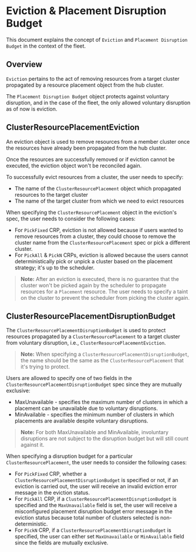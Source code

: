 # Eviction & Placement Disruption Budget

This document explains the concept of `Eviction` and `Placement Disruption Budget` in the context of the fleet.

## Overview

`Eviction` pertains to the act of removing resources from a target cluster propagated by a resource placement object from the hub cluster.

The `Placement Disruption Budget` object protects against voluntary disruption, and in the case of the fleet, the only allowed voluntary disruption as of now is eviction.

## ClusterResourcePlacementEviction

An eviction object is used to remove resources from a member cluster once the resources have already been propagated from the hub cluster.

Once the resources are successfully removed or if eviction cannot be executed, the eviction object won't be reconciled again.

To successfully evict resources from a cluster, the user needs to specify:

- The name of the `ClusterResourcePlacement` object which propagated resources to the target cluster
- The name of the target cluster from which we need to evict resources

When specifying the `ClusterResourcePlacement` object in the eviction's spec, the user needs to consider the following cases:

- For `PickFixed` CRP, eviction is not allowed because if users wanted to remove resources from a cluster, they could choose to remove the cluster name from the `ClusterResourcePlacement` spec or pick a different cluster.
- For `PickAll` & `PickN` CRPs, eviction is allowed because the users cannot deterministically pick or unpick a cluster based on the placement strategy; it's up to the scheduler.

> **Note:** After an eviction is executed, there is no guarantee that the cluster won't be picked again by the scheduler to propagate resources for a `Placement` resource.
> The user needs to specify a taint on the cluster to prevent the scheduler from picking the cluster again.

## ClusterResourcePlacementDisruptionBudget

The `ClusterResourcePlacementDisruptionBudget` is used to protect resources propagated by a `ClusterResourcePlacement` to a target cluster from voluntary disruption, i.e., `ClusterResourcePlacementEviction`.

> **Note:** When specifying a `ClusterResourcePlacementDisruptionBudget`, the name should be the same as the `ClusterResourcePlacement` that it's trying to protect.

Users are allowed to specify one of two fields in the `ClusterResourcePlacementDisruptionBudget` spec since they are mutually exclusive:

- MaxUnavailable - specifies the maximum number of clusters in which a placement can be unavailable due to voluntary disruptions.
- MinAvailable - specifies the minimum number of clusters in which placements are available despite voluntary disruptions.

> **Note:** For both MaxUnavailable and MinAvailable, involuntary disruptions are not subject to the disruption budget but will still count against it.

When specifying a disruption budget for a particular `ClusterResourcePlacement`, the user needs to consider the following cases:

- For `PickFixed` CRP, whether a `ClusterResourcePlacementDisruptionBudget` is specified or not, if an eviction is carried out, the user will receive an invalid eviction error message in the eviction status.
- For `PickAll` CRP, if a `ClusterResourcePlacementDisruptionBudget` is specified and the `MaxUnavailable` field is set, the user will receive a misconfigured placement disruption budget error message in the eviction status because total number of clusters selected is non-deterministic.
- For `PickN` CRP, if a `ClusterResourcePlacementDisruptionBudget` is specified, the user can either set `MaxUnavailable` or `MinAvailable` field since the fields are mutually exclusive.